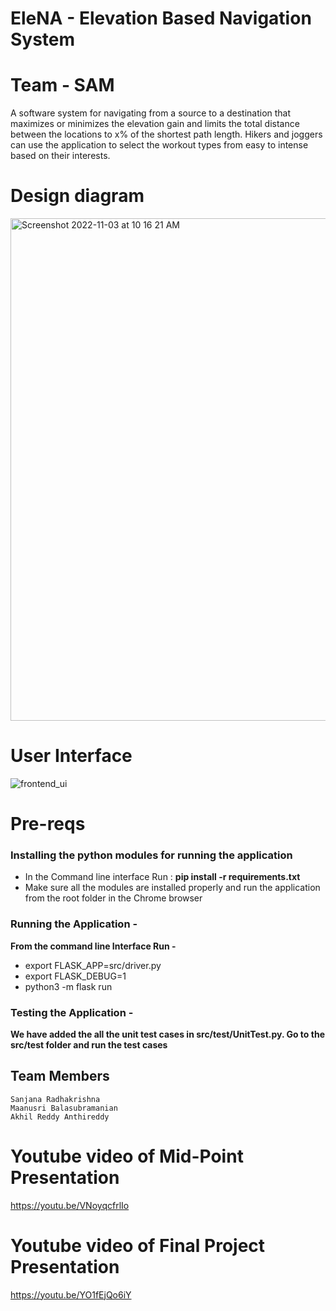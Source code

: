 # EleNA - Elevation Based Navigation System 
# Team - SAM
A software system for navigating from a source to a destination that maximizes or minimizes the elevation gain and limits the total distance between the locations to x% of the shortest path length.
Hikers and joggers can use the application to select the workout types from easy to intense based on their interests.

# Design diagram
<img width="804" alt="Screenshot 2022-11-03 at 10 16 21 AM" src="https://user-images.githubusercontent.com/47236863/199744653-d739dd19-8622-4c7f-bc2f-12fa36cdd888.png">

# User Interface
![frontend_ui](https://user-images.githubusercontent.com/100547384/208225559-2889799c-f5c0-47e1-861e-be4f06ea78ef.jpeg)

# Pre-reqs
### Installing the python modules for running the application
* In the Command line interface Run : **pip install -r requirements.txt**
* Make sure all the modules are installed properly and run the application from the root folder in the Chrome browser

### Running the Application -
**From the command line Interface Run -**
* export FLASK_APP=src/driver.py
* export FLASK_DEBUG=1
* python3 -m flask run


### Testing the Application -
**We have added the all the unit test cases in src/test/UnitTest.py. Go to the src/test folder and run the test cases**




## Team Members
```
Sanjana Radhakrishna
Maanusri Balasubramanian
Akhil Reddy Anthireddy
```





# Youtube video of Mid-Point Presentation
https://youtu.be/VNoyqcfrlIo

# Youtube video of Final Project Presentation
https://youtu.be/YO1fEjQo6iY
